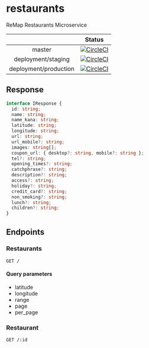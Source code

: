 # restaurants

ReMap Restaurants Microservice

|        | Status |
| :----: | :----: |
| master | [![CircleCI](https://circleci.com/gh/remap-app/restaurants/tree/master.svg?style=svg&circle-token=086672baf7498fc5cae959a3e715f25bc28d0b49)](https://circleci.com/gh/remap-app/restaurants/tree/master) |
| deployment/staging | [![CircleCI](https://circleci.com/gh/remap-app/restaurants/tree/deployment%2Fstaging.svg?style=svg&circle-token=086672baf7498fc5cae959a3e715f25bc28d0b49)](https://circleci.com/gh/remap-app/restaurants/tree/deployment%2Fstaging) |
| deployment/production | [![CircleCI](https://circleci.com/gh/remap-app/restaurants/tree/deployment%2Fproduction.svg?style=svg&circle-token=086672baf7498fc5cae959a3e715f25bc28d0b49)](https://circleci.com/gh/remap-app/restaurants/tree/deployment%2Fproduction) |

## Response

```typescript
interface IResponse {
  id: string;
  name: string;
  name_kana: string;
  latitude: string;
  longitude: string;
  url: string;
  url_mobile?: string;
  images: string[];
  coupon_url: { desktop?: string, mobile?: string };
  tel?: string;
  opening_times?: string;
  catchphrase?: string;
  description?: string;
  access?: string;
  holiday?: string;
  credit_card?: string;
  non_smoking?: string;
  lunch?: string;
  children?: string;
}
```

## Endpoints

### Restaurants

```http
GET /
```

#### Query parameters

- latitude
- longitude
- range
- page
- per_page

### Restaurant

```http
GET /:id
```
